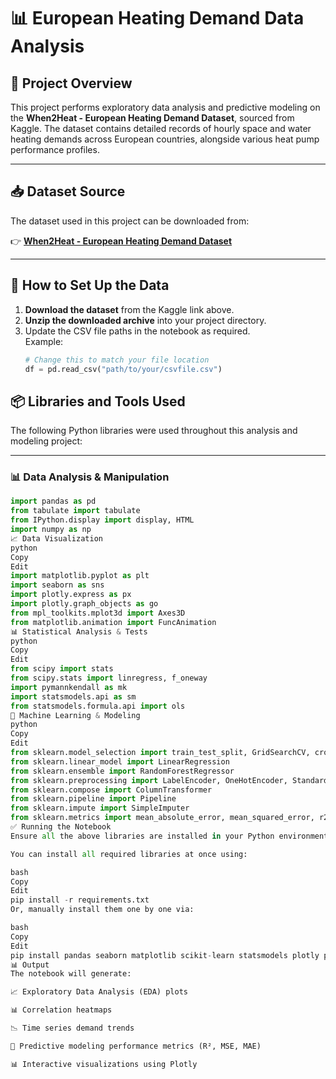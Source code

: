 # 📊 European Heating Demand Data Analysis

## 📑 Project Overview
This project performs exploratory data analysis and predictive modeling on the **When2Heat - European Heating Demand Dataset**, sourced from Kaggle. The dataset contains detailed records of hourly space and water heating demands across European countries, alongside various heat pump performance profiles.

---

## 📥 Dataset Source
The dataset used in this project can be downloaded from:

👉 [**When2Heat - European Heating Demand Dataset**](https://www.kaggle.com/datasets/matthewjansen/when2heat-european-heating-demand-dataset)

---

## 📂 How to Set Up the Data

1. **Download the dataset** from the Kaggle link above.
2. **Unzip the downloaded archive** into your project directory.
3. Update the CSV file paths in the notebook as required.  
   Example:
   ```python
   # Change this to match your file location
   df = pd.read_csv("path/to/your/csvfile.csv")

## 📦 Libraries and Tools Used

The following Python libraries were used throughout this analysis and modeling project:

---

### 📊 Data Analysis & Manipulation
```python
import pandas as pd
from tabulate import tabulate
from IPython.display import display, HTML
import numpy as np
📈 Data Visualization
python
Copy
Edit
import matplotlib.pyplot as plt
import seaborn as sns
import plotly.express as px
import plotly.graph_objects as go
from mpl_toolkits.mplot3d import Axes3D
from matplotlib.animation import FuncAnimation
📊 Statistical Analysis & Tests
python
Copy
Edit
from scipy import stats
from scipy.stats import linregress, f_oneway
import pymannkendall as mk
import statsmodels.api as sm
from statsmodels.formula.api import ols
🤖 Machine Learning & Modeling
python
Copy
Edit
from sklearn.model_selection import train_test_split, GridSearchCV, cross_val_score
from sklearn.linear_model import LinearRegression
from sklearn.ensemble import RandomForestRegressor
from sklearn.preprocessing import LabelEncoder, OneHotEncoder, StandardScaler
from sklearn.compose import ColumnTransformer
from sklearn.pipeline import Pipeline
from sklearn.impute import SimpleImputer
from sklearn.metrics import mean_absolute_error, mean_squared_error, r2_score, confusion_matrix
✅ Running the Notebook
Ensure all the above libraries are installed in your Python environment before running the notebook.

You can install all required libraries at once using:

bash
Copy
Edit
pip install -r requirements.txt
Or, manually install them one by one via:

bash
Copy
Edit
pip install pandas seaborn matplotlib scikit-learn statsmodels plotly pymannkendall
📊 Output
The notebook will generate:

📈 Exploratory Data Analysis (EDA) plots

📊 Correlation heatmaps

📉 Time series demand trends

🤖 Predictive modeling performance metrics (R², MSE, MAE)

📊 Interactive visualizations using Plotly


